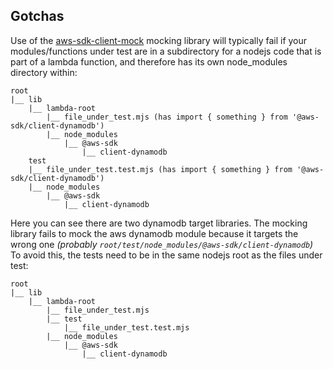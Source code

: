 ## Gotchas

Use of the [aws-sdk-client-mock](https://aws.amazon.com/blogs/developer/mocking-modular-aws-sdk-for-javascript-v3-in-unit-tests/) mocking library will typically fail if your modules/functions under test are in a subdirectory for a nodejs code that is part of a lambda function, and therefore has its own node_modules directory within:

```
root
|__ lib
    |__ lambda-root
        |__ file_under_test.mjs (has import { something } from '@aws-sdk/client-dynamodb')
        |__ node_modules
            |__ @aws-sdk
                |__ client-dynamodb
    test
    |__ file_under_test.test.mjs (has import { something } from '@aws-sdk/client-dynamodb')
    |__ node_modules
        |__ @aws-sdk
            |__ client-dynamodb
```

Here you can see there are two dynamodb target libraries. The mocking library fails to mock the aws dynamodb module because it targets the wrong one *(probably `root/test/node_modules/@aws-sdk/client-dynamodb`)*
To avoid this, the tests need to be in the same nodejs root as the files under test:

```
root
|__ lib
    |__ lambda-root
        |__ file_under_test.mjs
        |__ test
            |__ file_under_test.test.mjs
        |__ node_modules
            |__ @aws-sdk
                |__ client-dynamodb

```

